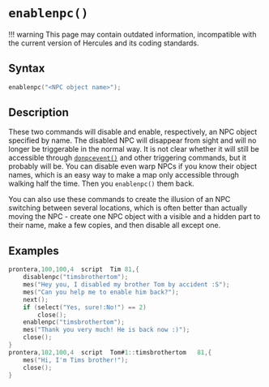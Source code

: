 # `enablenpc()`

!!! warning
	This page may contain outdated information, incompatible with the current version of Hercules and its coding standards.

## Syntax

```c
enablenpc("<NPC object name>");
```

## Description

These two commands will disable and enable, respectively, an NPC object
specified by name. The disabled NPC will disappear from sight and will no longer
be triggerable in the normal way. It is not clear whether it will still be
accessible through [`donpcevent()`](donpcevent.md) and other triggering commands, but it probably
will be. You can disable even warp NPCs if you know their object names, which is
an easy way to make a map only accessible through walking half the time. Then
you `enablenpc()` them back.

You can also use these commands to create the illusion of an NPC switching
between several locations, which is often better than actually moving the NPC -
create one NPC object with a visible and a hidden part to their name, make a few
copies, and then disable all except one.

## Examples

```c
prontera,100,100,4	script	Tim	81,{
	disablenpc("timsbrothertom");
	mes("Hey you, I disabled my brother Tom by accident :S");
	mes("Can you help me to enable him back?");
	next();
	if (select("Yes, sure!:No!") == 2)
		close();
	enablenpc("timsbrothertom");
	mes("Thank you very much! He is back now :)");
	close();
}
prontera,102,100,4	script	Tom#1::timsbrothertom	81,{
	mes("Hi, I'm Tims brother!");
	close();
}
```
